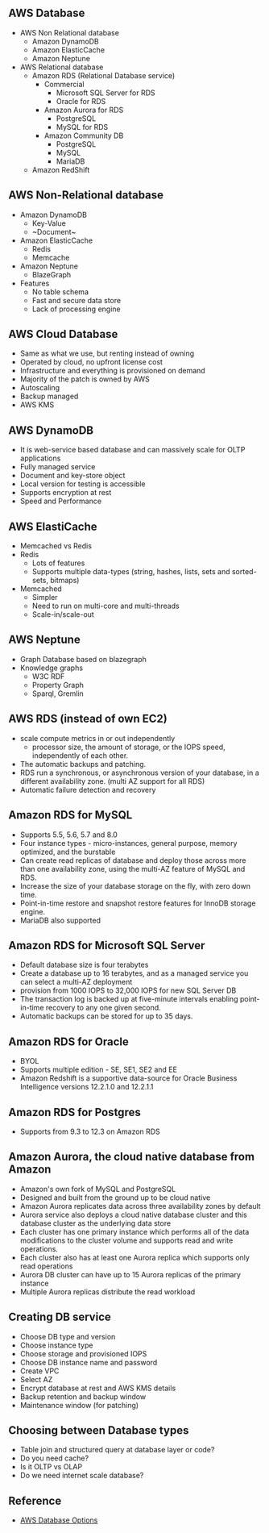 ## AWS Database

* AWS Non Relational database
  * Amazon DynamoDB
  * Amazon ElasticCache
  * Amazon Neptune
* AWS Relational database
  * Amazon RDS (Relational Database service)
    * Commercial
      * Microsoft SQL Server for RDS  
      * Oracle for RDS  
    * Amazon Aurora for RDS
      * PostgreSQL
      * MySQL for RDS  
    * Amazon Community DB
      * PostgreSQL
      * MySQL
      * MariaDB
  * Amazon RedShift

## AWS Non-Relational database

* Amazon DynamoDB
  * Key-Value
  * ~Document~
* Amazon ElasticCache
  * Redis
  * Memcache
* Amazon Neptune
  * BlazeGraph
* Features
  * No table schema
  * Fast and secure data store
  * Lack of processing engine

## AWS Cloud Database

* Same as what we use, but renting instead of owning
* Operated by cloud, no upfront license cost
* Infrastructure and everything is provisioned on demand
* Majority of the patch is owned by AWS
* Autoscaling
* Backup managed
* AWS KMS

## AWS DynamoDB

* It is web-service based database and can massively scale for OLTP applications
* Fully managed service
* Document and key-store object
* Local version for testing is accessible
* Supports encryption at rest
* Speed and Performance 

## AWS ElastiCache

* Memcached vs Redis
* Redis
  * Lots of features
  * Supports multiple data-types (string, hashes, lists, sets and sorted-sets, bitmaps)
* Memcached
  * Simpler
  * Need to run on multi-core and multi-threads
  * Scale-in/scale-out


## AWS Neptune

* Graph Database based on blazegraph
* Knowledge graphs
  * W3C RDF
  * Property Graph
  * Sparql, Gremlin


## AWS RDS (instead of own EC2)

* scale compute metrics in or out independently
  * processor size, the amount of storage, or the IOPS speed, independently of each other.
* The automatic backups and patching.
* RDS run a synchronous, or asynchronous version of your database, in a different availability zone. (multi AZ support for all RDS)
* Automatic failure detection and recovery

## Amazon RDS for MySQL

* Supports 5.5, 5.6, 5.7 and 8.0
* Four instance types - micro-instances, general purpose, memory optimized, and the burstable
* Can create read replicas of database and deploy those across more than one availability zone, using the multi-AZ feature of MySQL and RDS.
* Increase the size of your database storage on the fly, with zero down time.
* Point-in-time restore and snapshot restore features for InnoDB storage engine.
* MariaDB also supported

## Amazon RDS for Microsoft SQL Server

* Default database size is four terabytes
* Create a database up to 16 terabytes, and as a managed service you can select a multi-AZ deployment
* provision from 1000 IOPS to 32,000 IOPS for new SQL Server DB
* The transaction log is backed up at five-minute intervals enabling point-in-time recovery to any one given second. 
* Automatic backups can be stored for up to 35 days.


## Amazon RDS for Oracle

* BYOL
* Supports multiple edition - SE, SE1, SE2 and EE
* Amazon Redshift is a supportive data-source for Oracle Business Intelligence versions 12.2.1.0 and 12.2.1.1


## Amazon RDS for Postgres 

* Supports from 9.3 to 12.3 on Amazon RDS


## Amazon Aurora, the cloud native database from Amazon

* Amazon's own fork of MySQL and PostgreSQL
* Designed and built from the ground up to be cloud native
* Amazon Aurora replicates data across three availability zones by default
* Aurora service also deploys a cloud native database cluster and this database cluster as the underlying data store
* Each cluster has one primary instance which performs all of the data modifications to the cluster volume and supports read and write operations.
* Each cluster also has at least one Aurora replica which supports only read operations
* Aurora DB cluster can have up to 15 Aurora replicas of the primary instance
* Multiple Aurora replicas distribute the read workload


## Creating DB service

* Choose DB type and version
* Choose instance type
* Choose storage and provisioned IOPS
* Choose DB instance name and password 
* Create VPC
* Select AZ
* Encrypt database at rest and AWS KMS details
* Backup retention and backup window
* Maintenance window (for patching)


## Choosing between Database types

* Table join and structured query at database layer or code?
* Do you need cache?
* Is it OLTP vs OLAP
* Do we need internet scale database?


## Reference

* [AWS Database Options](https://cloudacademy.com/blog/aws-database-options/)